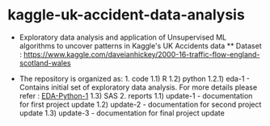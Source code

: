 # kaggle-uk-accident-data-analysis


* Exploratory data analysis and application of Unsupervised ML algorithms to uncover patterns in Kaggle's UK Accidents data
  	      ** Dataset : https://www.kaggle.com/daveianhickey/2000-16-traffic-flow-england-scotland-wales

* The repository is organized as:
      1. code
		1.1) R
		1.2) python
		     1.2.1) eda-1
			- Contains initial set of exploratory data analysis. For more details please refer : [EDA-Python-1](code/python/exploratory-data-analysis/eda-1/README.md)
		1.3) SAS
      2. reports
		1.1) update-1
		     - documentation for first project update
		1.2) update-2
		     - documentation for second project update
		1.3) update-3
		     - documentation for final project update
      